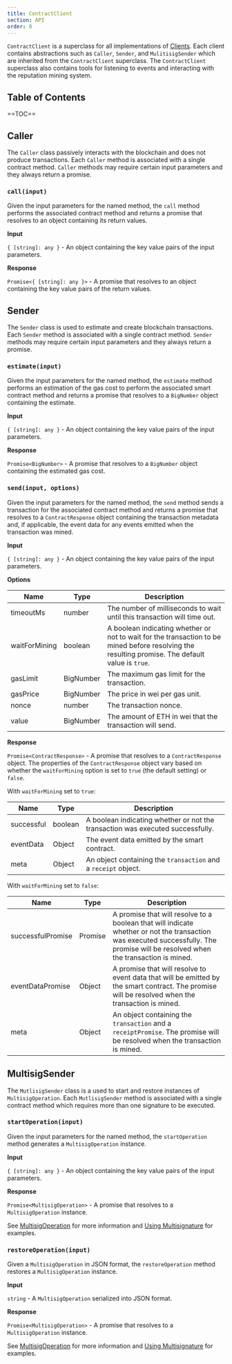 ```yaml
---
title: ContractClient
section: API
order: 0
---
```


`ContractClient` is a superclass for all implementations of [Clients](/colonyjs/components-clients/). Each client contains abstractions such as `Caller`, `Sender`, and `MulitisigSender` which are inherited from the `ContractClient` superclass. The `ContractClient` superclass also contains tools for listening to events and interacting with the reputation mining system.

## Table of Contents

==TOC==

## Caller

The `Caller` class passively interacts with the blockchain and does not produce transactions. Each `Caller` method is associated with a single contract method. `Caller` methods may require certain input parameters and they always return a promise.

### `call(input)`

Given the input parameters for the named method, the `call` method performs the associated contract method and returns a promise that resolves to an object containing its return values.

**Input**

`{ [string]: any }` - An object containing the key value pairs of the input parameters.

**Response**

`Promise<{ [string]: any }>` - A promise that resolves to an object containing the key value pairs of the return values.

## Sender

The `Sender` class is used to estimate and create blockchain transactions. Each `Sender` method is associated with a single contract method. `Sender` methods may require certain input parameters and they always return a promise.

### `estimate(input)`

Given the input parameters for the named method, the `estimate` method performs an estimation of the gas cost to perform the associated smart contract method and returns a promise that resolves to a `BigNumber` object containing the estimate.

**Input**

`{ [string]: any }` - An object containing the key value pairs of the input parameters.

**Response**

`Promise<BigNumber>` - A promise that resolves to a `BigNumber` object containing the estimated gas cost.

### `send(input, options)`

Given the input parameters for the named method, the `send` method sends a transaction for the associated contract method and returns a promise that resolves to a `ContractResponse` object containing the transaction metadata and, if applicable, the event data for any events emitted when the transaction was mined.

**Input**

`{ [string]: any }` - An object containing the key value pairs of the input parameters.

**Options**

|Name|Type|Description|
|---|---|---|
|timeoutMs|number|The number of milliseconds to wait until this transaction will time out.|
|waitForMining|boolean|A boolean indicating whether or not to wait for the transaction to be mined before resolving the resulting promise. The default value is `true`.|
|gasLimit|BigNumber|The maximum gas limit for the transaction.|
|gasPrice|BigNumber|The price in wei per gas unit.|
|nonce|number|The transaction nonce.|
|value|BigNumber|The amount of ETH in wei that the transaction will send.|

**Response**

`Promise<ContractResponse>` - A promise that resolves to a `ContractResponse` object. The properties of the `ContractResponse` object vary based on whether the `waitForMining` option is set to `true` (the default setting) or `false`.

With `waitForMining` set to `true`:

|Name|Type|Description|
|---|---|---|
|successful|boolean|A boolean indicating whether or not the transaction was executed successfully.|
|eventData|Object|The event data emitted by the smart contract.|
|meta|Object|An object containing the `transaction` and a `receipt` object.|

With `waitForMining` set to `false`:

|Name|Type|Description|
|---|---|---|
|successfulPromise|Promise<boolean>|A promise that will resolve to a boolean that will indicate whether or not the transaction was executed successfully. The promise will be resolved when the transaction is mined.|
|eventDataPromise|Object|A promise that will resolve to event data that will be emitted by the smart contract. The promise will be resolved when the transaction is mined.|
|meta|Object|An object containing the `transaction` and a `receiptPromise`. The promise will be resolved when the transaction is mined.|

## MultisigSender

The `MutlisigSender` class is a used to start and restore instances of `MultisigOperation`. Each `MutlisigSender` method is associated with a single contract method which requires more than one signature to be executed.

### `startOperation(input)`

Given the input parameters for the named method, the `startOperation` method generates a `MultisigOperation` instance.

**Input**

`{ [string]: any }` - An object containing the key value pairs of the input parameters.

**Response**

`Promise<MultisigOperation>` - A promise that resolves to a `MultisigOperation` instance.

See [MultisigOperation](/api-multisigoperation/) for more information and [Using Multisignature](/topics-using-multisignature/) for examples.

### `restoreOperation(input)`

Given a `MultisigOperation` in JSON format, the `restoreOperation` method restores a `MultisigOperation` instance.

**Input**

`string` - A `MultisigOperation` serialized into JSON format.

**Response**

`Promise<MultisigOperation>` - A promise that resolves to a `MultisigOperation` instance.

See [MultisigOperation](/api-multisigoperation/) for more information and [Using Multisignature](/topics-using-multisignature/) for examples.
